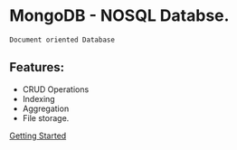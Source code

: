 # MongoDB - NOSQL Databse.
    Document oriented Database
## Features:
  - CRUD Operations
  - Indexing
  - Aggregation
  - File storage.


[Getting Started](src/getting_started.md)
